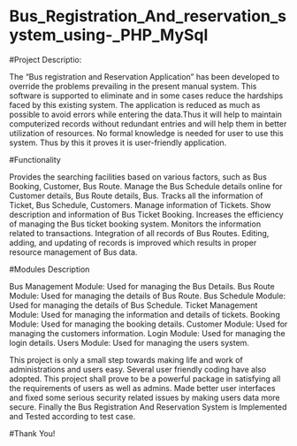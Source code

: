 # Bus_Registration_And_reservation_system_using-_PHP_MySql

#Project Descriptio:

The “Bus registration and Reservation Application” has been developed to override the problems prevailing in the present manual system.
This software is supported to eliminate and in some cases reduce the hardships faced by this existing system.
The application is reduced as much as possible to avoid errors while entering the data.Thus it will help to maintain computerized records without redundant entries and will help them in better utilization of resources.
No formal knowledge is needed for user to use this system. Thus by this it proves it is user-friendly application.

#Functionality

Provides the searching facilities based on various factors, such as Bus Booking, Customer, Bus Route.
Manage the Bus Schedule details online for Customer details, Bus Route details, Bus.
Tracks all the information of Ticket, Bus Schedule, Customers.
Manage information of Tickets.
Show description and information of Bus Ticket Booking.
Increases the efficiency of managing the Bus ticket booking system.
Monitors the information related to transactions.
Integration of all records of Bus Routes.
Editing, adding, and updating of records is improved which results in proper resource management of Bus data.

#Modules Description

Bus Management Module: Used for managing the Bus Details.
Bus Route Module: Used for managing the details of Bus Route.
Bus Schedule Module: Used for managing the details of Bus Schedule.
Ticket Management Module: Used for managing the information and details of tickets.
Booking Module: Used for managing the booking details.
Customer Module: Used for managing the customers information.
Login Module: Used for managing the login details.
Users Module: Used for managing the users system.


This project is only a small step towards making life and work of administrations and users easy.
Several user friendly coding have also adopted.
This project shall prove to be a powerful package in satisfying all the requirements of users as well as admins.
Made better user interfaces and fixed some serious security related issues by making users data more secure.
Finally the Bus Registration And Reservation System is Implemented and Tested according to test case.

#Thank You!





